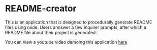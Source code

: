# README-creator

This is an application that is designed to procedurally generate README files using node. Users annswer a few inquirer prompts, after which a README file about their project is generated. 

You can view a youtube video demoing this application [here](https://youtube.com/watch?v=o9jW6jhYkJw&feature=youtu.be)
